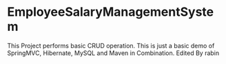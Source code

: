 # EmployeeSalaryManagementSystem
This Project performs basic CRUD operation. This is just a basic demo of SpringMVC, Hibernate, MySQL and Maven in Combination.
Edited By rabin
